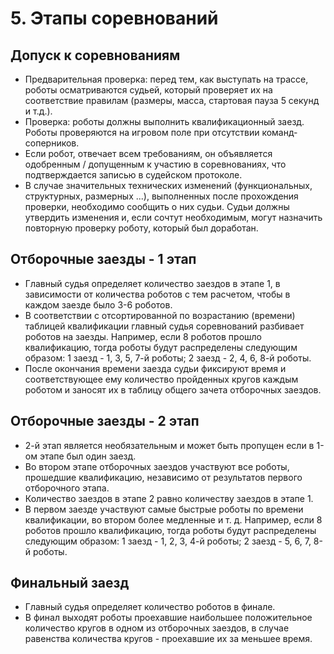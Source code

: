 # 5. Этапы соревнований

## Допуск к соревнованиям

* Предварительная проверка: перед тем, как выступать на трассе, роботы осматриваются судьей, который проверяет их 
на соответствие правилам (размеры, масса, стартовая пауза 5 секунд и т.д.).
* Проверка: роботы должны выполнить квалификационный заезд. Роботы проверяются на игровом поле при отсутствии 
команд-соперников.
* Если робот, отвечает всем требованиям, он объявляется одобренным / допущенным к участию в соревнованиях, что подтверждается записью в судейском протоколе.
* В случае значительных технических изменений (функциональных, структурных, размерных ...), выполненных после прохождения проверки, необходимо сообщить о них судьи. Судьи должны утвердить изменения и, если сочтут необходимым, могут назначить повторную проверку роботу, который был доработан.

## Отборочные заезды - 1 этап
 
* Главный судья определяет количество заездов в этапе 1, в зависимости от количества роботов с тем расчетом, чтобы в каждом заезде было 3-6 роботов.
* В соответствии с отсортированной по возрастанию (времени) таблицей квалификации главный судья соревнований разбивает роботов на заезды. Например, если 8 роботов прошло квалификацию, тогда роботы будут распределены следующим образом: 1 заезд - 1, 3, 5, 7-й роботы; 2 заезд - 2, 4, 6, 8-й роботы.
* После окончания времени заезда судьи фиксируют время и соответствующее ему количество пройденных кругов каждым роботом и заносят их в таблицу общего зачета отборочных заездов.


## Отборочные заезды - 2 этап

* 2-й этап является необязательным и может быть пропущен если в 1-ом этапе был один заезд.
* Во втором этапе отборочных заездов участвуют все роботы, прошедшие квалификацию, независимо от результатов первого отборочного этапа.
* Количество заездов в этапе 2 равно количеству заездов в этапе 1.
* В первом заезде участвуют самые быстрые роботы по времени квалификации, во втором более медленные и т. д. Например, если 8 роботов прошло квалификацию, тогда роботы будут распределены следующим образом: 1 заезд - 1, 2, 3, 4-й роботы; 2 заезд - 5, 6, 7, 8-й роботы.

##  Финальный заезд

* Главный судья определяет количество роботов в финале.
* В финал выходят роботы проехавшие наибольшее положительное количество кругов в одном из отборочных заездов, в случае равенства количества кругов - проехавшие их за меньшее время.
